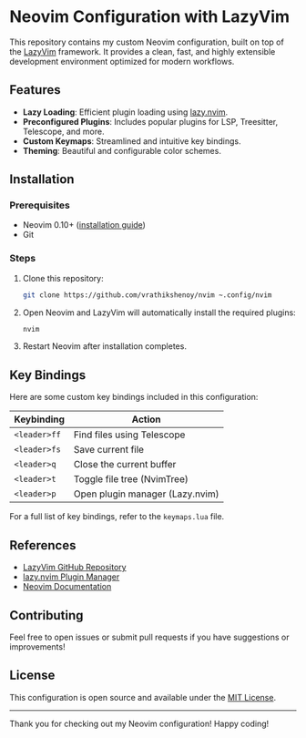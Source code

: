 
# Neovim Configuration with LazyVim

This repository contains my custom Neovim configuration, built on top of the [LazyVim](https://github.com/LazyVim/LazyVim) framework. It provides a clean, fast, and highly extensible development environment optimized for modern workflows.

## Features

- **Lazy Loading**: Efficient plugin loading using [lazy.nvim](https://github.com/folke/lazy.nvim).
- **Preconfigured Plugins**: Includes popular plugins for LSP, Treesitter, Telescope, and more.
- **Custom Keymaps**: Streamlined and intuitive key bindings.
- **Theming**: Beautiful and configurable color schemes.

## Installation

### Prerequisites

- Neovim 0.10+ ([installation guide](https://github.com/neovim/neovim/wiki/Installing-Neovim))
- Git

### Steps

1. Clone this repository:
   ```bash
   git clone https://github.com/vrathikshenoy/nvim ~.config/nvim
   ```

2. Open Neovim and LazyVim will automatically install the required plugins:
   ```bash
   nvim
   ```

3. Restart Neovim after installation completes.

## Key Bindings

Here are some custom key bindings included in this configuration:

| Keybinding       | Action                           |
|------------------|----------------------------------|
| `<leader>ff`     | Find files using Telescope       |
| `<leader>fs`     | Save current file               |
| `<leader>q`      | Close the current buffer        |
| `<leader>t`      | Toggle file tree (NvimTree)     |
| `<leader>p`      | Open plugin manager (Lazy.nvim) |

For a full list of key bindings, refer to the `keymaps.lua` file.

## References

- [LazyVim GitHub Repository](https://github.com/LazyVim/LazyVim)
- [lazy.nvim Plugin Manager](https://github.com/folke/lazy.nvim)
- [Neovim Documentation](https://neovim.io/doc/)

## Contributing

Feel free to open issues or submit pull requests if you have suggestions or improvements!

## License

This configuration is open source and available under the [MIT License](LICENSE).

---

Thank you for checking out my Neovim configuration! Happy coding!
